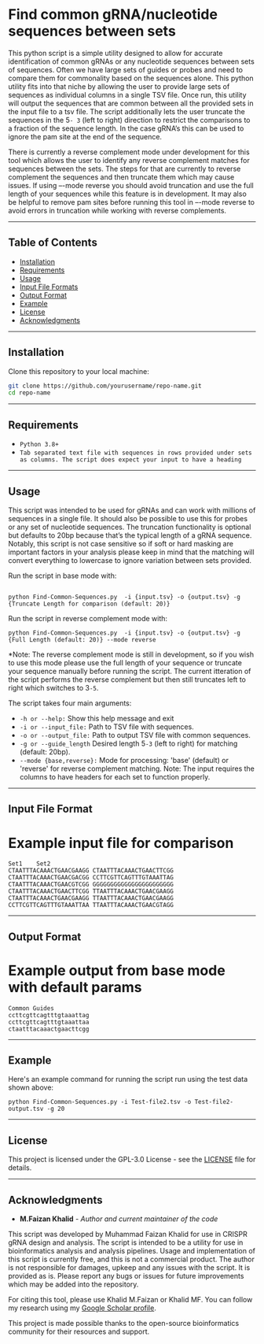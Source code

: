 # Find common gRNA/nucleotide sequences between sets 

This python script is a simple utility designed to allow for accurate identification of common gRNAs or any nucleotide sequences between sets of sequences. Often we have large sets of guides or probes and need to compare them for commonality based on the sequences alone. This python utility fits into that niche by allowing the user to provide large sets of sequences as individual columns in a single TSV file. Once run, this utility will output the sequences that are common between all the provided sets in the input file to a tsv file. The script additionally lets the user truncate the sequences in the 5`- 3` (left to right) direction to restrict the comparisons to a fraction of the sequence length. In the case gRNA’s this can be used to ignore the pam site at the end of the sequence. 

There is currently a reverse complement mode under development for this tool which allows the user to identify any reverse complement matches for sequences between the sets. The steps for that are currently to reverse complement the sequences and then truncate them which may cause issues. If using –-mode reverse you should avoid truncation and use the full length of your sequences while this feature is in development. It may also be helpful to remove pam sites before running this tool in  –-mode reverse to avoid errors in truncation while working with reverse complements. 

_______________________________________________________
## Table of Contents
- [Installation](#installation)
- [Requirements](#requirements)
- [Usage](#usage)
- [Input File Formats](#input-file-formats)
- [Output Format](#output-format)
- [Example](#example)
- [License](#license)
- [Acknowledgments](#acknowledgments)

_______________________________________________________
## Installation
Clone this repository to your local machine:

```bash
git clone https://github.com/yourusername/repo-name.git
cd repo-name
```
________________________________________________________
## Requirements

* `Python 3.8+`
* `Tab separated text file with sequences in rows provided under sets as columns. The script does expect your input to have a heading`

_______________________________________________________ 
## Usage

This script was intended to be used for gRNAs and can work with millions of sequences in a single file. It should also be possible to use this for probes or any set of nucleotide sequences. The truncation functionality is optional but defaults to 20bp because that’s the typical length of a gRNA sequence. Notably, this script is not case sensitive so if soft or hard masking are important factors in your analysis please keep in mind that the matching will convert everything to lowercase to ignore variation between sets provided. 

Run the script in base mode with:

```

python Find-Common-Sequences.py  -i {input.tsv} -o {output.tsv} -g {Truncate Length for comparison (default: 20)}

```

Run the script in reverse complement mode with:

```
python Find-Common-Sequences.py  -i {input.tsv} -o {output.tsv} -g {Full Length (default: 20)} --mode reverse

```

*Note: The reverse complement mode is still in development, so if you wish to use this mode please use the full length of your sequence or truncate your sequence manually before running the script. The current itteration of the script performs the reverse complement but then still truncates left to right which switches to 3`-5`. 


The script takes four main arguments:

*	`-h or --help:` Show this help message and exit
*	`-i or --input_file:` Path to TSV file with sequences.
*	`-o or --output_file:` Path to output TSV file with common sequences.
*	`-g or --guide_length` Desired length 5`-3` (left to right) for matching (default: 20bp). 
*	`--mode {base,reverse}:` Mode for processing: 'base' (default) or 'reverse' for reverse complement matching.
	Note: The input requires the columns to have headers for each set to function properly.

________________________________________________________

## Input File Format

# Example input file for comparison 

```
Set1	Set2
CTAATTTACAAACTGAACGAAGG	CTAATTTACAAACTGAACTTCGG
CTAATTTACAAACTGAACGACGG	CCTTCGTTCAGTTTGTAAATTAG
CTAATTTACAAACTGAACGTCGG	GGGGGGGGGGGGGGGGGGGGGGG
CTAATTTACAAACTGAACTTCGG	TTAATTTACAAACTGAACGAAGG
CTAATTTACAAACTGAACGAAGG	TTAATTTACAAACTGAACGAAGG
CCTTCGTTCAGTTTGTAAATTAA	TTAATTTACAAACTGAACGTAGG

```

_________________________________________________________

## Output Format

# Example output from base mode with default params

```
Common Guides
ccttcgttcagtttgtaaattag
ccttcgttcagtttgtaaattaa
ctaatttacaaactgaacttcgg

```


___________________________________________________________
## Example

Here's an example command for running the script run using the test data shown above:

```
python Find-Common-Sequences.py -i Test-file2.tsv -o Test-file2-output.tsv -g 20

```
___________________________________________________________

## License

This project is licensed under the GPL-3.0 License - see the [LICENSE](https://www.gnu.org/licenses/gpl-3.0.en.html#license-text) file for details.


___________________________________________________________

## Acknowledgments

* **M.Faizan Khalid** - *Author and current maintainer of the code*

This script was developed by Muhammad Faizan Khalid for use in CRISPR gRNA design and analysis. The script is intended to be a utility for use in bioinformatics analysis and analysis pipelines. Usage and implementation of this script is currently free, and this is not a commercial product. The author is not responsible for damages, upkeep and any issues with the script. It is provided as is. Please report any bugs or issues for future improvements which may be added into the repository. 
  
For citing this tool, please use Khalid M.Faizan or Khalid MF. You can follow my research using my [Google Scholar profile](https://scholar.google.com/citations?hl=en&user=qFZQ5wYAAAAJ&sortby=title&view_op=list_works&gmla=AL3_zigRWGX9g8Jc22idbBUMFuy7cVN_pEIyL6_DXSA-qWkJbcaONzhRNSmAwmQXKEm-3-WYGouZZC2pCE6zD9tZLxizbM7jQzzZMOgtkgsuL825u4lvSs9kwsccajhJbBg2Mrc37at_HCQ).

This project is made possible thanks to the open-source bioinformatics community for their resources and support.

